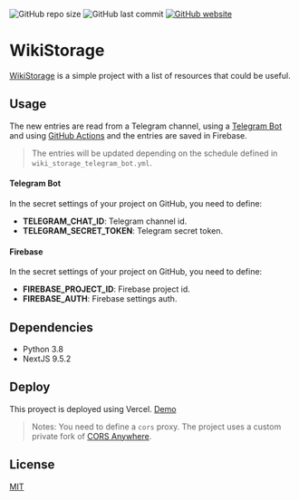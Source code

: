 <p>
     <img alt="GitHub repo size" src="https://img.shields.io/github/repo-size/Alejandroid17/wikistorage">
     <img alt="GitHub last commit" src="https://img.shields.io/github/last-commit/Alejandroid17/wikistorage">
     <a href="https://wikistorage.vercel.app/"><img alt="GitHub website" src="https://img.shields.io/website?url=https%3A%2F%2Fwikistorage.vercel.app%2F"></a>
</p>

# WikiStorage

[WikiStorage](https://wikistorage.vercel.app/) is a simple project with a list of resources that could be useful.

## Usage

The new entries are read from a Telegram channel, using a [Telegram Bot](https://core.telegram.org/bots) and using
[GitHub Actions](https://docs.github.com/es/actions) and the entries are saved in Firebase.

> The entries will be updated depending on the schedule defined in `wiki_storage_telegram_bot.yml`.

#### Telegram Bot

In the secret settings of your project on GitHub, you need to define:

- **TELEGRAM_CHAT_ID**: Telegram channel id.
- **TELEGRAM_SECRET_TOKEN**: Telegram secret token.

#### Firebase

In the secret settings of your project on GitHub, you need to define:

- **FIREBASE_PROJECT_ID**: Firebase project id.
- **FIREBASE_AUTH**: Firebase settings auth.

## Dependencies

- Python 3.8
- NextJS 9.5.2

## Deploy

This proyect is deployed using Vercel. [Demo](https://wikistorage.vercel.app/)

> Notes: You need to define a `cors` proxy. The project uses a custom private fork of [CORS Anywhere](https://github.com/Rob--W/cors-anywhere).

## License

[MIT](https://choosealicense.com/licenses/mit/)
